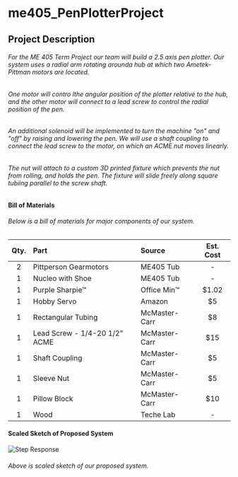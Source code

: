 # me405_PenPlotterProject

## Project Description
###### For the ME 405 Term Project our team will build a 2.5 axis pen plotter. Our system uses a radial arm rotating arounda hub at which two Ametek-Pittman motors are located. 
###### One motor will contro lthe angular position of the plotter relative to the hub, and the other motor will connect to a lead screw to control the radial position of the pen. 
###### An additional solenoid will be implemented to turn the machine "on" and "off" by raising and lowering the pen. We will use a shaft coupling to connect the lead screw to the motor, on which an ACME nut moves linearly. 
###### The nut will attach to a custom 3D printed fixture which prevents the nut from rolling, and holds the pen. The fixture will slide freely along square tubiing parallel to the screw shaft. 

#### Bill of Materials 
###### Below is a bill of materials for major components of our system. 

| Qty. | Part                  | Source                | Est. Cost |
|:----:|:----------------------|:----------------------|:---------:|
|  2   | Pittperson Gearmotors | ME405 Tub             |     -     |
|  1   | Nucleo with Shoe      | ME405 Tub             |     -     |
|  1   | Purple Sharpie&trade; | Office Min&trade;     |   $1.02   |
|  1   | Hobby Servo     | Amazon             |   $5   |
|  1   | Rectangular Tubing        | McMaster-Carr | $8 |
|  1   | Lead Screw - 1/4-20 1/2" ACME        | McMaster-Carr | $15 |
|  1   | Shaft Coupling        | McMaster-Carr | $5 |
|  1   | Sleeve Nut        | McMaster-Carr | $5 |
|  1   | Pillow Block        | McMaster-Carr | $10 |
|  1   | Wood        | Teche Lab | - |

#### Scaled Sketch of Proposed System 
![Step Response](Images/RC_Step.png)
###### Above is  scaled sketch of our proposed system. 
